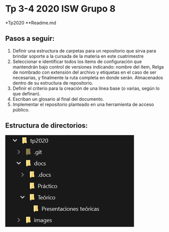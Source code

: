 # Tp 3-4 2020 ISW Grupo 8


*Tp2020
**Readme.md
## Pasos a seguir:

1. Definir una estructura de carpetas para un repositorio que sirva para brindar soporte a la cursada de la materia en este cuatrimestre
2. Seleccionar e identificar todos los ítems de configuración que mantendrán bajo control de versiones indicando: nombre del ítem, Relga de nombrado con extensión del archivo y etiquetas en el caso de ser necesarias, y finalmente la ruta completa en donde serán. Almacenados dentro de su estructura de repositorio.
3. Definir el criterio para la creación de una línea base (o varias, según lo que definan).
4. Escriban un glosario al final del documento.
5. Implementar el repositorio planteado en una herramienta de acceso público.

## Estructura de directorios:
![alt text][estructura]

[estructura]: https://github.com/ISW-Grupo8/tp2020/blob/master/images/estructura.png "Arbol de directorios"
